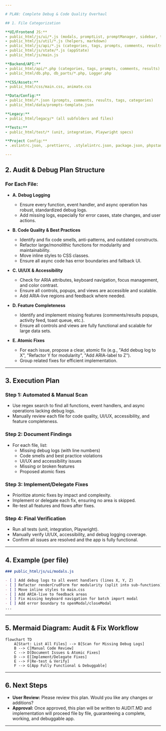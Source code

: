 ```yaml
---

# PLAN: Complete Debug & Code Quality Overhaul

## 1. File Categorization

**UI/Frontend JS:**
- public_html/js/ui/*.js (modals, promptList, promptManager, sidebar, tagCategoryManager, dashboard, theme, toast, commentsResults, community, etc.)
- public_html/js/util/*.js (helpers, markdown)
- public_html/js/api/*.js (categories, tags, prompts, comments, results)
- public_html/js/state/*.js (appState)
- public_html/js/main.js

**Backend/API:**
- public_html/api/*.php (categories, tags, prompts, comments, results)
- public_html/db.php, db_parts/*.php, Logger.php

**CSS/Assets:**
- public_html/css/main.css, animate.css

**Data/Config:**
- public_html/*.json (prompts, comments, results, tags, categories)
- public_html/data/prompts-template.json

**Legacy:**
- public_html/legacy/* (all subfolders and files)

**Tests:**
- public_html/test/* (unit, integration, Playwright specs)

**Project Config:**
- .eslintrc.json, .prettierrc, .stylelintrc.json, package.json, phpstan.neon, phpcs.xml

---
```


## 2. Audit & Debug Plan Structure

### For Each File:
- **A. Debug Logging**
  - Ensure every function, event handler, and async operation has robust, standardized debug logs.
  - Add missing logs, especially for error cases, state changes, and user actions.

- **B. Code Quality & Best Practices**
  - Identify and fix code smells, anti-patterns, and outdated constructs.
  - Refactor large/monolithic functions for modularity and maintainability.
  - Move inline styles to CSS classes.
  - Ensure all async code has error boundaries and fallback UI.

- **C. UI/UX & Accessibility**
  - Check for ARIA attributes, keyboard navigation, focus management, and color contrast.
  - Ensure all controls, popups, and views are accessible and scalable.
  - Add ARIA-live regions and feedback where needed.

- **D. Feature Completeness**
  - Identify and implement missing features (comments/results popups, activity feed, toast queue, etc.).
  - Ensure all controls and views are fully functional and scalable for large data sets.

- **E. Atomic Fixes**
  - For each issue, propose a clear, atomic fix (e.g., "Add debug log to X", "Refactor Y for modularity", "Add ARIA-label to Z").
  - Group related fixes for efficient implementation.

---

## 3. Execution Plan

### Step 1: Automated & Manual Scan
- Use regex search to find all functions, event handlers, and async operations lacking debug logs.
- Manually review each file for code quality, UI/UX, accessibility, and feature completeness.

### Step 2: Document Findings
- For each file, list:
  - Missing debug logs (with line numbers)
  - Code smells and best practice violations
  - UI/UX and accessibility issues
  - Missing or broken features
  - Proposed atomic fixes

### Step 3: Implement/Delegate Fixes
- Prioritize atomic fixes by impact and complexity.
- Implement or delegate each fix, ensuring no area is skipped.
- Re-test all features and flows after fixes.

### Step 4: Final Verification
- Run all tests (unit, integration, Playwright).
- Manually verify UI/UX, accessibility, and debug logging coverage.
- Confirm all issues are resolved and the app is fully functional.

---

## 4. Example (per file)

```markdown
### public_html/js/ui/modals.js

- [ ] Add debug logs to all event handlers (lines X, Y, Z)
- [ ] Refactor renderCrudForm for modularity (split into sub-functions)
- [ ] Move inline styles to main.css
- [ ] Add ARIA-live to feedback areas
- [ ] Fix missing keyboard navigation for batch import modal
- [ ] Add error boundary to openModal/closeModal
...
```

---

## 5. Mermaid Diagram: Audit & Fix Workflow

```mermaid
flowchart TD
    A[Start: List All Files] --> B[Scan for Missing Debug Logs]
    B --> C[Manual Code Review]
    C --> D[Document Issues & Atomic Fixes]
    D --> E[Implement/Delegate Fixes]
    E --> F[Re-test & Verify]
    F --> G[App Fully Functional & Debuggable]
```

---

## 6. Next Steps

- **User Review:** Please review this plan. Would you like any changes or additions?
- **Approval:** Once approved, this plan will be written to AUDIT.MD and implementation will proceed file by file, guaranteeing a complete, working, and debuggable app.

---

